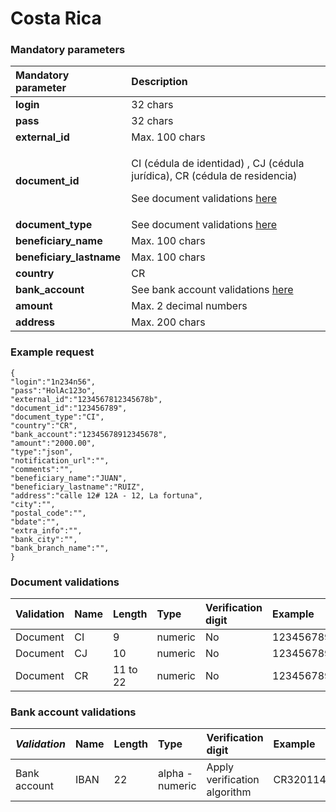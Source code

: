 # Costa Rica

### Mandatory parameters

<table>
  <thead>
    <tr>
      <th style="text-align:left"><b>Mandatory parameter</b>
      </th>
      <th style="text-align:left"><b>Description</b>
      </th>
    </tr>
  </thead>
  <tbody>
    <tr>
      <td style="text-align:left"><b>login</b>
      </td>
      <td style="text-align:left">32 chars</td>
    </tr>
    <tr>
      <td style="text-align:left"><b>pass</b>
      </td>
      <td style="text-align:left">32 chars</td>
    </tr>
    <tr>
      <td style="text-align:left"><b>external_id</b>
      </td>
      <td style="text-align:left">Max. 100 chars</td>
    </tr>
    <tr>
      <td style="text-align:left"><b>document_id</b>
      </td>
      <td style="text-align:left">
        <p>CI (c&#xE9;dula de identidad) , CJ (c&#xE9;dula jur&#xED;dica), CR (c&#xE9;dula
          de residencia)</p>
        <p>See document validations <a href="costa-rica.md#document-validations">here</a>
        </p>
      </td>
    </tr>
    <tr>
      <td style="text-align:left"><b>document_type</b>
      </td>
      <td style="text-align:left">See document validations <a href="costa-rica.md#document-validations">here</a>
      </td>
    </tr>
    <tr>
      <td style="text-align:left"><b>beneficiary_name</b>
      </td>
      <td style="text-align:left">Max. 100 chars</td>
    </tr>
    <tr>
      <td style="text-align:left"><b>beneficiary_lastname</b>
      </td>
      <td style="text-align:left">Max. 100 chars</td>
    </tr>
    <tr>
      <td style="text-align:left"><b>country</b>
      </td>
      <td style="text-align:left">CR</td>
    </tr>
    <tr>
      <td style="text-align:left"><b>bank_account</b>
      </td>
      <td style="text-align:left">See bank account validations <a href="costa-rica.md#bank-account-validations">here</a>
      </td>
    </tr>
    <tr>
      <td style="text-align:left"><b>amount</b>
      </td>
      <td style="text-align:left">Max. 2 decimal numbers</td>
    </tr>
    <tr>
      <td style="text-align:left"><b>address</b>
      </td>
      <td style="text-align:left">Max. 200 chars</td>
    </tr>
  </tbody>
</table>

### Example request

```text
{
"login":"1n234n56",
"pass":"HolAc123o",
"external_id":"1234567812345678b",
"document_id":"123456789",
"document_type":"CI",
"country":"CR",
"bank_account":"12345678912345678",
"amount":"2000.00",
"type":"json",
"notification_url":"",
"comments":"",
"beneficiary_name":"JUAN",
"beneficiary_lastname":"RUIZ",
"address":"calle 12# 12A - 12, La fortuna",
"city":"",
"postal_code":"",
"bdate":"",
"extra_info":"",
"bank_city":"",
"bank_branch_name":"",
}
```

### Document validations

| Validation | Name | Length | Type | Verification digit | Example |
| :--- | :--- | :--- | :--- | :--- | :--- |
| Document | CI | 9 | numeric | No | 123456789 |
| Document | CJ | 10 | numeric | No | 1234567890 |
| Document | CR | 11 to 22 | numeric | No | 1234567890155566 |

### Bank account validations

| _Validation_ | Name | Length | Type | Verification digit | Example |
| :--- | :--- | :--- | :--- | :--- | :--- |
| Bank account | IBAN | 22 | alpha -numeric | Apply verification algorithm | CR32011400007914077990 |

